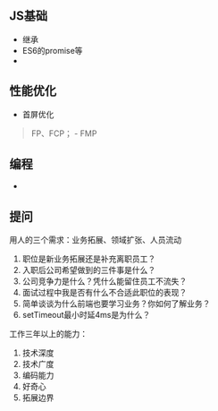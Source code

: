 ## JS基础
+ 继承
+ ES6的promise等
+ 

## 性能优化
+ 首屏优化
> FP、FCP； - FMP

## 编程
+ 

## 提问
用人的三个需求：业务拓展、领域扩张、人员流动
1. 职位是新业务拓展还是补充离职员工？
2. 入职后公司希望做到的三件事是什么？
3. 公司竞争力是什么？凭什么能留住员工不流失？
4. 面试过程中我是否有什么不合适此职位的表现？
5. 简单谈谈为什么前端也要学习业务？你如何了解业务？
6. setTimeout最小时延4ms是为什么？

工作三年以上的能力：
1. 技术深度
2. 技术广度
3. 编码能力
4. 好奇心
5. 拓展边界


